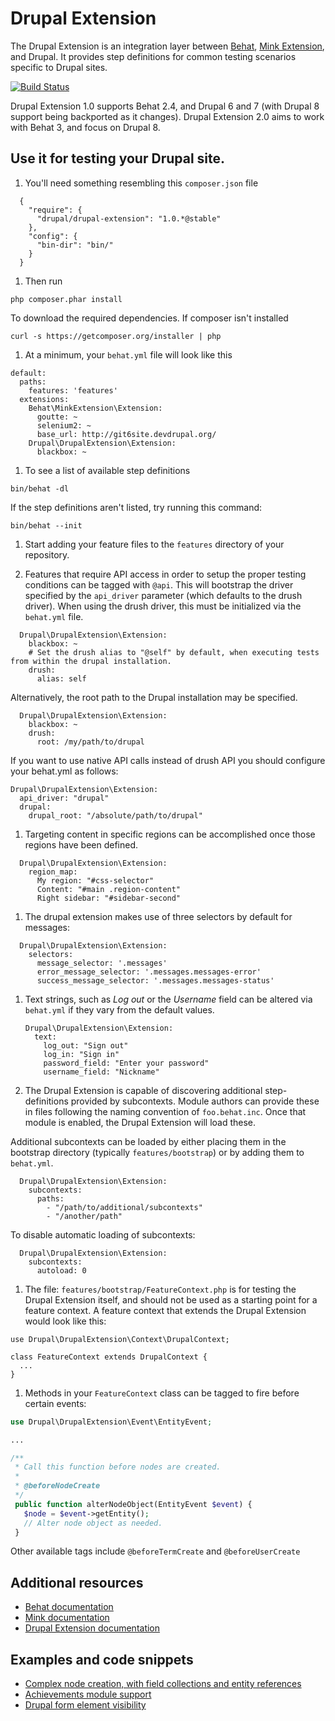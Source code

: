 # Drupal Extension

The Drupal Extension is an integration layer between [Behat](http://behat.org), [Mink Extension](http://extensions.behat.org/mink/), and Drupal. It provides step definitions for common testing scenarios specific to Drupal sites.

[![Build Status](https://travis-ci.org/jhedstrom/drupalextension.png?branch=1.0)](https://travis-ci.org/jhedstrom/drupalextension)

Drupal Extension 1.0 supports Behat 2.4, and Drupal 6 and 7 (with Drupal 8 support being backported as it changes). Drupal Extension 2.0 aims to work with Behat 3, and focus on Drupal 8.

## Use it for testing your Drupal site.

1. You'll need something resembling this `composer.json` file

  ```
    {
      "require": {
        "drupal/drupal-extension": "1.0.*@stable"
      },
      "config": {
        "bin-dir": "bin/"
      }
    }
  ```

1. Then run

  ```
  php composer.phar install
  ```

  To download the required dependencies. If composer isn't installed

  ```
  curl -s https://getcomposer.org/installer | php
  ```

1. At a minimum, your `behat.yml` file will look like this

  ```
  default:
    paths:
      features: 'features'
    extensions:
      Behat\MinkExtension\Extension:
        goutte: ~
        selenium2: ~
        base_url: http://git6site.devdrupal.org/
      Drupal\DrupalExtension\Extension:
        blackbox: ~
  ```

1. To see a list of available step definitions

  ```
  bin/behat -dl
  ```

  If the step definitions aren't listed, try running this command:

  ```
  bin/behat --init
  ```

1. Start adding your feature files to the `features` directory of your repository.

1. Features that require API access in order to setup the proper testing conditions can be tagged with `@api`. This will bootstrap the driver specified by the `api_driver` parameter (which defaults to the drush driver). When using the drush driver, this must be initialized via the `behat.yml` file.

  ```
    Drupal\DrupalExtension\Extension:
      blackbox: ~
      # Set the drush alias to "@self" by default, when executing tests from within the drupal installation.
      drush:
        alias: self
  ```

  Alternatively, the root path to the Drupal installation may be specified.

  ```
    Drupal\DrupalExtension\Extension:
      blackbox: ~
	  drush:
	    root: /my/path/to/drupal
  ```
  If you want to use native API calls instead of drush API you should configure your behat.yml as follows:

  ```
  Drupal\DrupalExtension\Extension:
    api_driver: "drupal"
    drupal:
      drupal_root: "/absolute/path/to/drupal"
  ```

1. Targeting content in specific regions can be accomplished once those regions have been defined.

  ```
    Drupal\DrupalExtension\Extension:
      region_map:
	    My region: "#css-selector"
	    Content: "#main .region-content"
	    Right sidebar: "#sidebar-second"
  ```

1. The drupal extension makes use of three selectors by default for messages:

  ```
    Drupal\DrupalExtension\Extension:
      selectors:
        message_selector: '.messages'
        error_message_selector: '.messages.messages-error'
        success_message_selector: '.messages.messages-status'
  ```

1. Text strings, such as *Log out* or the *Username* field can be altered via `behat.yml` if they vary from the default values.

   ```
   Drupal\DrupalExtension\Extension:
     text:
	   log_out: "Sign out"
	   log_in: "Sign in"
	   password_field: "Enter your password"
	   username_field: "Nickname"
   ```

1. The Drupal Extension is capable of discovering additional step-definitions provided by subcontexts. Module authors can provide these in files following the naming convention of `foo.behat.inc`. Once that module is enabled, the Drupal Extension will load these.

  Additional subcontexts can be loaded by either placing them in the bootstrap directory (typically `features/bootstrap`) or by adding them to `behat.yml`.

  ```
    Drupal\DrupalExtension\Extension:
      subcontexts:
	    paths:
	      - "/path/to/additional/subcontexts"
		  - "/another/path"
  ```

  To disable automatic loading of subcontexts:

  ```
    Drupal\DrupalExtension\Extension:
      subcontexts:
	    autoload: 0
  ```

1. The file: `features/bootstrap/FeatureContext.php` is for testing the Drupal Extension itself, and should not be used as a starting point for a feature context. A feature context that extends the Drupal Extension would look like this:

  ```
  use Drupal\DrupalExtension\Context\DrupalContext;
  
  class FeatureContext extends DrupalContext {
    ...
  }
  ```

1. Methods in your `FeatureContext` class can be tagged to fire before certain events:

  ```php
  use Drupal\DrupalExtension\Event\EntityEvent;
  
  ...
  
  /**
   * Call this function before nodes are created.
   *
   * @beforeNodeCreate
   */
   public function alterNodeObject(EntityEvent $event) {
     $node = $event->getEntity();
     // Alter node object as needed.
   }
   ```

   Other available tags include `@beforeTermCreate` and `@beforeUserCreate`

## Additional resources

 * [Behat documentation](http://docs.behat.org)
 * [Mink documentation](http://mink.behat.org)
 * [Drupal Extension documentation](http://behat-drupal-extension.readthedocs.org)

## Examples and code snippets

 * [Complex node creation, with field collections and entity references](https://gist.github.com/jhedstrom/5708233)
 * [Achievements module support](https://gist.github.com/jhedstrom/9633067)
 * [Drupal form element visibility](https://gist.github.com/pbuyle/7698675)
